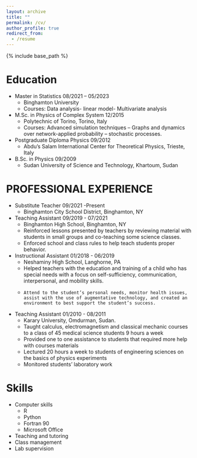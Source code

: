 ```yaml
---
layout: archive
title: ""
permalink: /cv/
author_profile: true
redirect_from:
  - /resume
---
```


{% include base_path %}

Education
======
* Master in Statistics                                                                                          08/2021 – 05/2023
  * Binghamton University 
  * Courses: Data analysis- linear model- Multivariate analysis 
* M.Sc. in Physics of Complex System                                                                                      12/2015                                                                                                
   * Polytechnic of Torino, Torino, Italy 
   * Courses: Advanced simulation techniques – Graphs and dynamics over network-applied probability – stochastic processes.
* Postgraduate Diploma Physics                                                                                            09/2012                                                                                           
   * Abdu’s Salam International Center for Theoretical Physics, Trieste, Italy 
* B.Sc. in Physics                                                                                                        09/2009
   * Sudan University of Science and Technology, Khartoum, Sudan 

PROFESSIONAL EXPERIENCE
======
  
* Substitute Teacher                                                                                             09/2021 -Present
   * Binghamton City School District, Binghamton, NY
* Teaching Assistant                                                                                             09/2019 - 07/2021
   * Binghamton High School, Binghamton, NY 
   *	Reinforced lessons presented by teachers by reviewing material with students in small groups and co-teaching some science classes. 
   *	Enforced school and class rules to help teach students proper behavior. 
* Instructional Assistant                                                                                        01/2018 - 06/2019
   *  Neshaminy High School, Langhorne, PA    
   *	Helped teachers with the education and training of a child who has special needs with a focus on self-sufficiency, communication, interpersonal, and mobility skills.
   *	 Attend to the student’s personal needs, monitor health issues, assist with the use of augmentative technology, and created an environment to best support the student’s success. 
* Teaching Assistant                                                                                              01/2010 - 08/2011
   * Karary University, Omdurman, Sudan. 
   *	Taught calculus, electromagnetism and classical mechanic courses to a class of 45 medical science students 9 hours a week 
   *	Provided one to one assistance to students that required more help with courses materials 
   *	Lectured 20 hours a week to students of engineering sciences on the basics of physics experiments
   *	Monitored students’ laboratory work 

  
Skills
======

* Computer skills
  * R 
  * Python 
  * Fortran 90
  * Microsoft Office
* Teaching and tutoring
* Class management
* Lab supervision 



